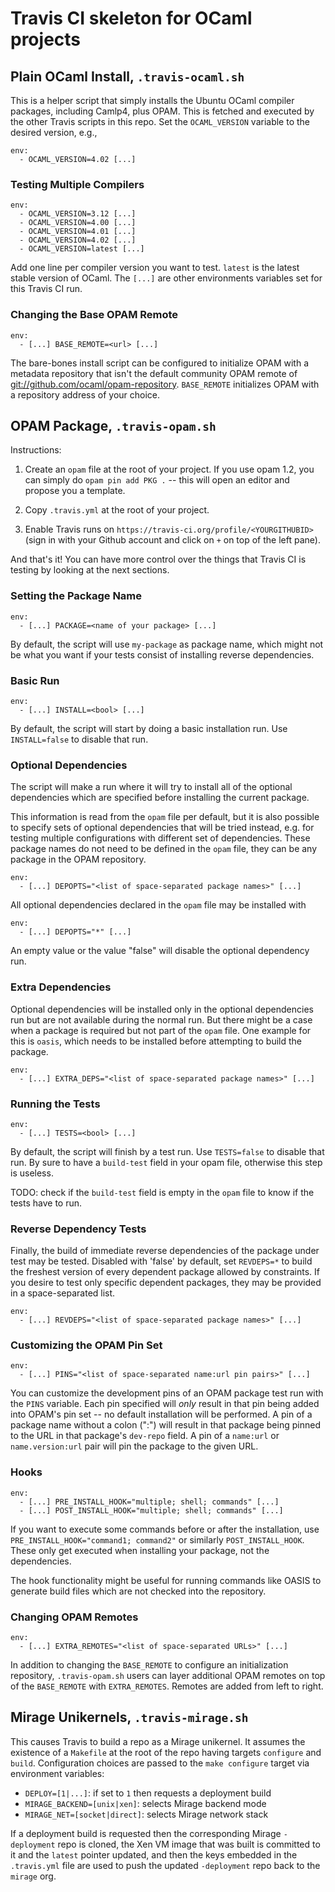 # Travis CI skeleton for OCaml projects

## Plain OCaml Install, `.travis-ocaml.sh`

This is a helper script that simply installs the Ubuntu OCaml compiler packages,
including Camlp4, plus OPAM. This is fetched and executed by the other Travis
scripts in this repo. Set the `OCAML_VERSION` variable to the desired version,
e.g.,

```shell
env:
  - OCAML_VERSION=4.02 [...]
```

### Testing Multiple Compilers

```shell
env:
  - OCAML_VERSION=3.12 [...]
  - OCAML_VERSION=4.00 [...]
  - OCAML_VERSION=4.01 [...]
  - OCAML_VERSION=4.02 [...]
  - OCAML_VERSION=latest [...]
```

Add one line per compiler version you want to test. `latest` is the latest
stable version of OCaml. The `[...]` are other environments variables set for
this Travis CI run.

### Changing the Base OPAM Remote

```shell
env:
  - [...] BASE_REMOTE=<url> [...]
```

The bare-bones install script can be configured to initialize OPAM with
a metadata repository that isn't the default community OPAM remote of
[git://github.com/ocaml/opam-repository](git://github.com/ocaml/opam-repository).
`BASE_REMOTE` initializes OPAM with a repository address of your choice.

## OPAM Package, `.travis-opam.sh`

Instructions:

1. Create an `opam` file at the root of your project. If you use opam
   1.2, you can simply do `opam pin add PKG .` -- this will open an
   editor and propose you a template.

2. Copy `.travis.yml` at the root of your project.

3. Enable Travis runs on
   `https://travis-ci.org/profile/<YOURGITHUBID>` (sign in with your
   Github account and click on `+` on top of the left pane).

And that's it! You can have more control over the things that Travis
CI is testing by looking at the next sections.


### Setting the Package Name

```shell
env:
  - [...] PACKAGE=<name of your package> [...]
```

By default, the script will use `my-package` as package name, which
might not be what you want if your tests consist of installing reverse
dependencies.


### Basic Run

```shell
env:
  - [...] INSTALL=<bool> [...]
```

By default, the script will start by doing a basic installation
run. Use `INSTALL=false` to disable that run.


### Optional Dependencies

The script will make a run where it will try to install all of the
optional dependencies which are specified before installing the
current package.

This information is read from the `opam` file per default, but it is also
possible to specify sets of optional dependencies that will be tried instead,
e.g. for testing multiple configurations with different set of dependencies.
These package names do not need to be defined in the `opam` file, they can be
any package in the OPAM repository.

```shell
env:
  - [...] DEPOPTS="<list of space-separated package names>" [...]
```

All optional dependencies declared in the `opam` file may be installed
with

```shell
env:
  - [...] DEPOPTS="*" [...]
```

An empty value or the value "false" will disable the optional dependency run.

### Extra Dependencies

Optional dependencies will be installed only in the optional dependencies run
but are not available during the normal run. But there might be a case when a
package is required but not part of the `opam` file. One example for this is
`oasis`, which needs to be installed before attempting to build the package.

```shell
env:
  - [...] EXTRA_DEPS="<list of space-separated package names>" [...]
```

### Running the Tests

```shell
env:
  - [...] TESTS=<bool> [...]
```

By default, the script will finish by a test run. Use `TESTS=false` to
disable that run. By sure to have a `build-test` field in your opam file,
otherwise this step is useless.

TODO: check if the `build-test` field is empty in the `opam` file to
know if the tests have to run.


### Reverse Dependency Tests

Finally, the build of immediate reverse dependencies of the package
under test may be tested. Disabled with 'false' by default, set
`REVDEPS=*` to build the freshest version of every dependent package
allowed by constraints. If you desire to test only specific dependent
packages, they may be provided in a space-separated list.

```shell
env:
  - [...] REVDEPS="<list of space-separated package names>" [...]
```

### Customizing the OPAM Pin Set

```shell
env:
  - [...] PINS="<list of space-separated name:url pin pairs>" [...]
```

You can customize the development pins of an OPAM package test run with
the `PINS` variable. Each pin specified will *only* result in that pin
being added into OPAM's pin set -- no default installation will be
performed. A pin of a package name without a colon (":") will result in
that package being pinned to the URL in that package's `dev-repo`
field. A pin of a `name:url` or `name.version:url` pair will pin the
package to the given URL.

### Hooks

```shell
env:
  - [...] PRE_INSTALL_HOOK="multiple; shell; commands" [...]
  - [...] POST_INSTALL_HOOK="multiple; shell; commands" [...]
```

If you want to execute some commands before or after the installation, use
`PRE_INSTALL_HOOK="command1; command2"` or similarly `POST_INSTALL_HOOK`.
These only get executed when installing your package, not the dependencies.

The hook functionality might be useful for running commands like OASIS to
generate build files which are not checked into the repository.

### Changing OPAM Remotes

```shell
env:
  - [...] EXTRA_REMOTES="<list of space-separated URLs>" [...]
```

In addition to changing the `BASE_REMOTE` to configure an initialization
repository, `.travis-opam.sh` users can layer additional OPAM remotes on top
of the `BASE_REMOTE` with `EXTRA_REMOTES`. Remotes are added from left
to right.

## Mirage Unikernels, `.travis-mirage.sh`

This causes Travis to build a repo as a Mirage unikernel. It assumes the
existence of a `Makefile` at the root of the repo having targets `configure` and
`build`. Configuration choices are passed to the `make configure` target via
environment variables:

+ `DEPLOY=[1|...]`: if set to `1` then requests a deployment build
+ `MIRAGE_BACKEND=[unix|xen]`: selects Mirage backend mode
+ `MIRAGE_NET=[socket|direct]`: selects Mirage network stack

If a deployment build is requested then the corresponding Mirage `-deployment`
repo is cloned, the Xen VM image that was built is committed to it and the
`latest` pointer updated, and then the keys embedded in the `.travis.yml` file
are used to push the updated `-deployment` repo back to the `mirage` org.
